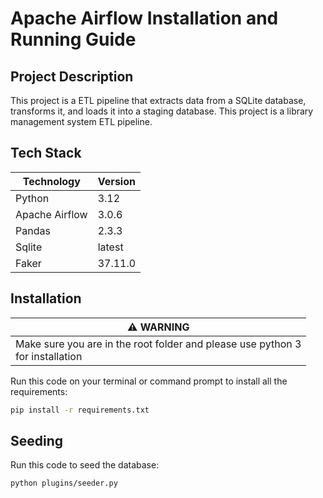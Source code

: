 # Apache Airflow Installation and Running Guide

## Project Description
This project is a ETL pipeline that extracts data from a SQLite database, transforms it, and loads it into a staging database.
This project is a library management system ETL pipeline.

## Tech Stack

| Technology     | Version |
|----------------|---------|
| Python         | 3.12    |
| Apache Airflow | 3.0.6   |
| Pandas         | 2.3.3   |
| Sqlite         | latest  |
| Faker          | 37.11.0 |

## Installation

| ⚠️  WARNING                                                                        |
|------------------------------------------------------------------------------------|
| Make sure you are in the root folder and please use python 3 <br> for installation |

Run this code on your terminal or command prompt to install all the requirements:
```bash
pip install -r requirements.txt
```

## Seeding
Run this code to seed the database:
```bash
python plugins/seeder.py
```


